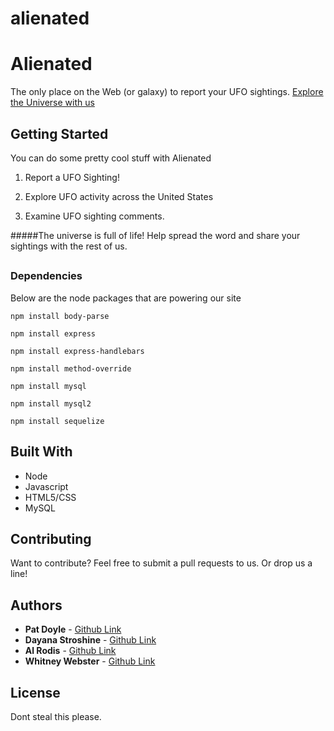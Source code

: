 # alienated

# Alienated

The only place on the Web (or galaxy)  to report your UFO sightings. [Explore the Universe with us](https://serene-harbor-81436.herokuapp.com/)

## Getting Started
You can do some pretty cool stuff with Alienated
 
1) Report a UFO Sighting!

2) Explore UFO activity across the United States

3) Examine UFO sighting comments. 

#####The universe is full of life!  Help spread the word and share your sightings with the rest of us. 

##


###



### Dependencies

Below are the node packages that are powering our site 

```
npm install body-parse
```

```
npm install express
```


```
npm install express-handlebars
```


```
npm install method-override
```

```
npm install mysql
```


```
npm install mysql2
```


```
npm install sequelize
```




## Built With

* Node
* Javascript
* HTML5/CSS
* MySQL

## Contributing

Want to contribute?  Feel free to submit a pull requests to us. Or drop us a line!


## Authors

* **Pat Doyle** - [Github Link](https://github.com/pd164594)
* **Dayana Stroshine**  - [Github Link](https://github.com/dayanavanessa)
* **Al Rodis** - [Github Link](https://github.com/alrodis)
* **Whitney Webster** - [Github Link](https://github.com/whitaweb)



## License

Dont steal this please. 